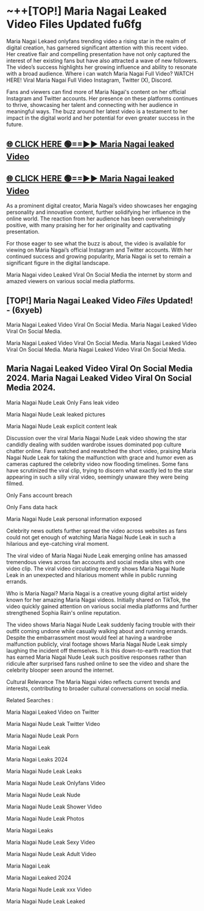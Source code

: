 # ~++[TOP!] Maria Nagai Leaked Video Files Updated fu6fg

 Maria Nagai Lekaed onlyfans trending video a rising star in the realm of digital creation, has garnered significant attention with this recent video. Her creative flair and compelling presentation have not only captured the interest of her existing fans but have also attracted a wave of new followers. The video’s success highlights her growing influence and ability to resonate with a broad audience.
Where i can watch  Maria Nagai Full Video? WATCH HERE! Viral  Maria Nagai Full Video Instagram, Twitter (X), Discord.


Fans and viewers can find more of  Maria Nagai's content on her official Instagram and Twitter accounts. Her presence on these platforms continues to thrive, showcasing her talent and connecting with her audience in meaningful ways. The buzz around her latest video is a testament to her impact in the digital world and her potential for even greater success in the future.


## [🌐 CLICK HERE 🟢==►►  Maria Nagai leaked Video ](https://onlyclips.site?title=Maria_Nagai&ref=git)

## [🌐 CLICK HERE 🟢==►►  Maria Nagai leaked Video ](https://onlyclips.site?title=Maria_Nagai&ref=git)


As a prominent digital creator,  Maria Nagai’s video showcases her engaging personality and innovative content, further solidifying her influence in the online world. The reaction from her audience has been overwhelmingly positive, with many praising her for her originality and captivating presentation.

For those eager to see what the buzz is about, the video is available for viewing on  Maria Nagai’s official Instagram and Twitter accounts. With her continued success and growing popularity,  Maria Nagai is set to remain a significant figure in the digital landscape.


  Maria Nagai video Leaked Viral On Social Media the internet by storm and amazed viewers on various social media platforms.


## [TOP!]  Maria Nagai Leaked Video *Files* Updated! - (6xyeb) 

 Maria Nagai Leaked Video Viral On Social Media. Maria Nagai Leaked Video Viral On Social Media.

 Maria Nagai Leaked Video Viral On Social Media. Maria Nagai Leaked Video Viral On Social Media. Maria Nagai Leaked Video Viral On Social Media.


##  Maria Nagai Leaked Video Viral On Social Media 2024. Maria Nagai Leaked Video Viral On Social Media 2024.
 Maria Nagai Nude Leak Only Fans leak video

 Maria Nagai Nude Leak leaked pictures

 Maria Nagai Nude Leak explicit content leak

Discussion over the viral  Maria Nagai Nude Leak video showing the star candidly dealing with sudden wardrobe issues dominated pop culture chatter online. Fans watched and rewatched the short video, praising  Maria Nagai Nude Leak for taking the malfunction with grace and humor even as cameras captured the celebrity video now flooding timelines. Some fans have scrutinized the viral clip, trying to discern what exactly led to the star appearing in such a silly viral video, seemingly unaware they were being filmed.


Only Fans account breach

Only Fans data hack

 Maria Nagai Nude Leak personal information exposed

Celebrity news outlets further spread the video across websites as fans could not get enough of watching  Maria Nagai Nude Leak in such a hilarious and eye-catching viral moment.


The viral video of  Maria Nagai Nude Leak emerging online has amassed tremendous views across fan accounts and social media sites with one video clip. The viral video circulating recently shows  Maria Nagai Nude Leak in an unexpected and hilarious moment while in public running errands.


Who is  Maria Nagai?  Maria Nagai is a creative young digital artist widely known for her amazing  Maria Nagai videos. Initially shared on TikTok, the video quickly gained attention on various social media platforms and further strengthened Sophia Rain's online reputation.

The video shows  Maria Nagai Nude Leak suddenly facing trouble with their outfit coming undone while casually walking about and running errands. Despite the embarrassment most would feel at having a wardrobe malfunction publicly, viral footage shows  Maria Nagai Nude Leak simply laughing the incident off themselves. It is this down-to-earth reaction that has earned  Maria Nagai Nude Leak such positive responses rather than ridicule after surprised fans rushed online to see the video and share the celebrity blooper seen around the internet.

Cultural Relevance The  Maria Nagai video reflects current trends and interests, contributing to broader cultural conversations on social media.

Related Searches :

 Maria Nagai Leaked Video on Twitter

 Maria Nagai Nude Leak Twitter Video

 Maria Nagai Nude Leak Porn

 Maria Nagai Leak 

 Maria Nagai Leaks 2024

 Maria Nagai Nude Leak Leaks

 Maria Nagai Nude Leak Onlyfans Video

 Maria Nagai Nude Leak Nude

 Maria Nagai Nude Leak Shower Video

 Maria Nagai Nude Leak Photos

 Maria Nagai Leaks

 Maria Nagai Nude Leak Sexy Video

 Maria Nagai Nude Leak Adult Video

 Maria Nagai Leak

 Maria Nagai Leaked 2024

 Maria Nagai Nude Leak xxx Video

 Maria Nagai Nude Leak Leaked